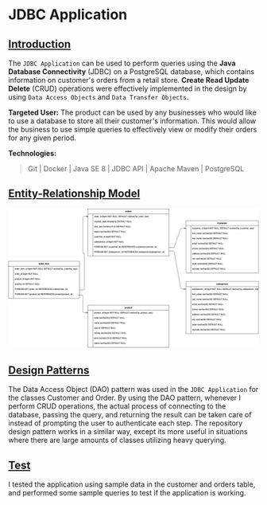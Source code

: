 # JDBC Application

## <ins>Introduction
The `JDBC Application` can be used to perform queries using the __Java Database Connectivity__ (JDBC)
on a PostgreSQL database, which contains information on customer's orders from a retail store.
__Create Read Update Delete__ (CRUD) operations were effectively implemented in the design by using
`Data Access Objects` and `Data Transfer Objects`.

__Targeted User:__ The product can be used by any businesses who would like to use a 
database to store all their customer's information. This would allow the business to use simple
queries to effectively view or modify their orders for any given period. 

__Technologies:__
> Git | Docker | Java SE 8 | JDBC API | Apache Maven | PostgreSQL 

## <ins> Entity-Relationship Model
![my image](./assets/ER.png)

## <ins> Design Patterns
The Data Access Object (DAO) pattern was used in the `JDBC Application` for the classes Customer and Order.
By using the DAO pattern, whenever I perform CRUD operations, the actual process of connecting to the database,
passing the query, and returning the result can be taken care of instead of prompting the user
to authenticate each step. The repository design pattern works in a similar way, except 
its more useful in situations where there are large amounts of classes utilizing heavy querying.

## <ins> Test 
I tested the application using sample data in the customer and orders table, and performed some sample 
queries to test if the application is working.


